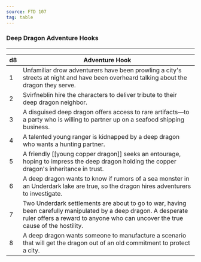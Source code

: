 ```yaml
---
source: FTD 107
tag: table
---
```


### Deep Dragon Adventure Hooks
---
|d8|Adventure Hook|
|----|------------|
|1|Unfamiliar drow adventurers have been prowling a city's streets at night and have been overheard talking about the dragon they serve.|
|2|Svirfneblin hire the characters to deliver tribute to their deep dragon neighbor.|
|3|A disguised deep dragon offers access to rare artifacts—to a party who is willing to partner up on a seafood shipping business.|
|4|A talented young ranger is kidnapped by a deep dragon who wants a hunting partner.|
|5|A friendly [[young copper dragon]] seeks an entourage, hoping to impress the deep dragon holding the copper dragon's inheritance in trust.|
|6|A deep dragon wants to know if rumors of a sea monster in an Underdark lake are true, so the dragon hires adventurers to investigate.|
|7|Two Underdark settlements are about to go to war, having been carefully manipulated by a deep dragon. A desperate ruler offers a reward to anyone who can uncover the true cause of the hostility.|
|8|A deep dragon wants someone to manufacture a scenario that will get the dragon out of an old commitment to protect a city.|
